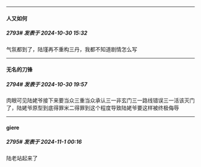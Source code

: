 ﻿
*****

####  人又如何  
##### 2793#       发表于 2024-10-30 15:32

气氛都到了，陆瑾再不重构三丹，我都不知道剧情怎么写


*****

####  无名的刀锋  
##### 2794#       发表于 2024-10-30 19:57

肉眼可见陆姥爷接下来要当众三重当众承认三一非玄门三一路线错误三一活该灭门了，陆姥爷原型到底得罪米二得罪到这个程度导致陆姥爷要这样被终极侮辱


*****

####  giere  
##### 2795#       发表于 2024-11-1 00:16

陆老站起来了

